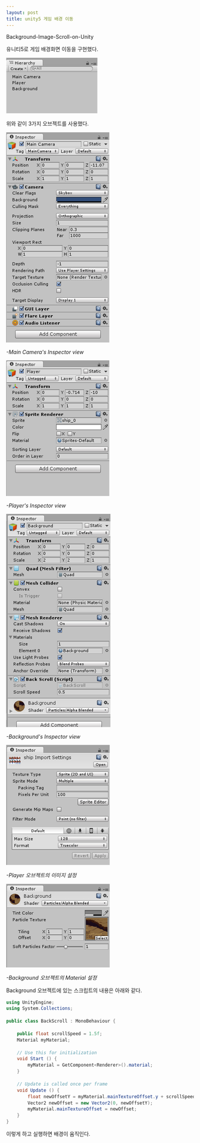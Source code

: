```yaml
---
layout: post
title: unity5 게임 배경 이동
---
```


Background-Image-Scroll-on-Unity

유니티5로 게임 배경화면 이동을 구현했다.

![구성](/images/comp.PNG)

위와 같이 3가지 오브젝트를 사용했다.

![camera](/images/maincamera.PNG)

_-Main Camera's Inspector view_

![player](/images/player.PNG)

_-Player's Inspector view_

![background](/images/background.PNG)

_-Background's Inspector view_

![playerimage](/images/ship.PNG)

_-Player 오브젝트의 이미지 설정_

![backgroundimage](/images/backmaterial.PNG)

_-Background 오브젝트의 Material 설정_

Background 오브젝트에 있는 스크립트의 내용은 아래와 같다.

```c#
using UnityEngine;
using System.Collections;

public class BackScroll : MonoBehaviour {

    public float scrollSpeed = 1.5f;
    Material myMaterial;

	// Use this for initialization
	void Start () {
        myMaterial = GetComponent<Renderer>().material;
	}
	
	// Update is called once per frame
	void Update () {
        float newOffsetY = myMaterial.mainTextureOffset.y + scrollSpeed * Time.deltaTime;
        Vector2 newOffset = new Vector2(0, newOffsetY);
        myMaterial.mainTextureOffset = newOffset;
	}
}
```

이렇게 하고 실행하면 배경이 움직인다.
